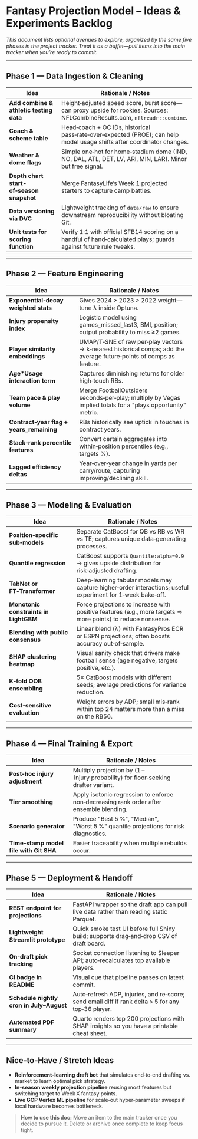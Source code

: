 # Fantasy Projection Model – Ideas & Experiments Backlog

_This document lists optional avenues to explore, organized by the same five phases in the project tracker.  Treat it as a buffet—pull items into the main tracker when you’re ready to commit._

---

## Phase 1 — Data Ingestion & Cleaning

| Idea | Rationale / Notes |
|------|-------------------|
| **Add combine & athletic testing data** | Height‑adjusted speed score, burst score—can proxy upside for rookies. Sources: NFLCombineResults.com, `nflreadr::combine`.
| **Coach & scheme table** | Head‑coach + OC IDs, historical pass‑rate‑over‑expected (PROE); can help model usage shifts after coordinator changes.
| **Weather & dome flags** | Simple one‑hot for home‑stadium dome (IND, NO, DAL, ATL, DET, LV, ARI, MIN, LAR). Minor but free signal.
| **Depth chart start-of‑season snapshot** | Merge FantasyLife’s Week 1 projected starters to capture camp battles.
| **Data versioning via DVC** | Lightweight tracking of `data/raw` to ensure downstream reproducibility without bloating Git.
| **Unit tests for scoring function** | Verify 1:1 with official SFB14 scoring on a handful of hand‑calculated plays; guards against future rule tweaks.

---

## Phase 2 — Feature Engineering

| Idea | Rationale / Notes |
|------|-------------------|
| **Exponential‑decay weighted stats** | Gives 2024 > 2023 > 2022 weight—tune λ inside Optuna.
| **Injury propensity index** | Logistic model using games_missed_last3, BMI, position; output probability to miss ≥2 games.
| **Player similarity embeddings** | UMAP/T‑SNE of raw per‑play vectors → k‑nearest historical comps; add the average future‑points of comps as feature.
| **Age*Usage interaction term** | Captures diminishing returns for older high‑touch RBs.
| **Team pace & play volume** | Merge FootballOutsiders seconds‑per‑play; multiply by Vegas implied totals for a "plays opportunity" metric.
| **Contract‑year flag + years_remaining** | RBs historically see uptick in touches in contract years.
| **Stack‑rank percentile features** | Convert certain aggregates into within‑position percentiles (e.g., targets %).
| **Lagged efficiency deltas** | Year‑over‑year change in yards per carry/route, capturing improving/declining skill.

---

## Phase 3 — Modeling & Evaluation

| Idea | Rationale / Notes |
|------|-------------------|
| **Position‑specific sub‑models** | Separate CatBoost for QB vs RB vs WR vs TE; captures unique data‑generating processes.
| **Quantile regression** | CatBoost supports `Quantile:alpha=0.9` → gives upside distribution for risk‑adjusted drafting.
| **TabNet or FT‑Transformer** | Deep‑learning tabular models may capture higher‑order interactions; useful experiment for 1‑week bake‑off.
| **Monotonic constraints in LightGBM** | Force projections to increase with positive features (e.g., more targets ⇒ more points) to reduce nonsense.
| **Blending with public consensus** | Linear blend (λ) with FantasyPros ECR or ESPN projections; often boosts accuracy out‑of‑sample.
| **SHAP clustering heatmap** | Visual sanity check that drivers make football sense (age negative, targets positive, etc.).
| **K‑fold OOB ensembling** | 5× CatBoost models with different seeds; average predictions for variance reduction.
| **Cost‑sensitive evaluation** | Weight errors by ADP; small mis‑rank within top 24 matters more than a miss on the RB56.

---

## Phase 4 — Final Training & Export

| Idea | Rationale / Notes |
|------|-------------------|
| **Post‑hoc injury adjustment** | Multiply projection by (1 – injury probability) for floor‑seeking drafter variant.
| **Tier smoothing** | Apply isotonic regression to enforce non‑decreasing rank order after ensemble blending.
| **Scenario generator** | Produce "Best 5 %", "Median", "Worst 5 %" quantile projections for risk diagnostics.
| **Time‑stamp model file with Git SHA** | Easier traceability when multiple rebuilds occur.

---

## Phase 5 — Deployment & Handoff

| Idea | Rationale / Notes |
|------|-------------------|
| **REST endpoint for projections** | FastAPI wrapper so the draft app can pull live data rather than reading static Parquet.
| **Lightweight Streamlit prototype** | Quick smoke test UI before full Shiny build; supports drag‑and‑drop CSV of draft board.
| **On‑draft pick tracking** | Socket connection listening to Sleeper API; auto‑recalculates top available players.
| **CI badge in README** | Visual cue that pipeline passes on latest commit.
| **Schedule nightly cron in July–August** | Auto‑refresh ADP, injuries, and re‑score; send email diff if rank delta > 5 for any top‑36 player.
| **Automated PDF summary** | Quarto renders top 200 projections with SHAP insights so you have a printable cheat sheet.

---

## Nice‑to‑Have / Stretch Ideas
- **Reinforcement‑learning draft bot** that simulates end‑to‑end drafting vs. market to learn optimal pick strategy.
- **In‑season weekly projection pipeline** reusing most features but switching target to Week X fantasy points.
- **Live GCP Vertex ML pipeline** for scale‑out hyper‑parameter sweeps if local hardware becomes bottleneck.

> **How to use this doc:** Move an item to the main tracker once you decide to pursue it.  Delete or archive once complete to keep focus tight.

